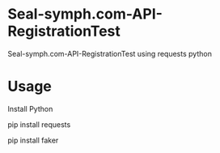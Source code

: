 # Seal-symph.com-API-RegistrationTest
Seal-symph.com-API-RegistrationTest using requests python

# Usage
Install Python

pip install requests

pip install faker

